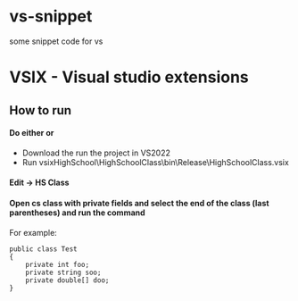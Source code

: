 # vs-snippet
some snippet code for vs

# VSIX - Visual studio extensions
## How to run
#### Do either or
- Download the run the project in VS2022
- Run vsixHighSchool\HighSchoolClass\bin\Release\HighSchoolClass.vsix

#### Edit -> HS Class

#### Open cs class with private fields and select the end of the class (last parentheses) and run the command
For example:
``` 
public class Test
{
    private int foo;
    private string soo;
    private double[] doo;
}
```

